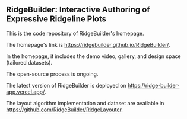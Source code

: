 ## RidgeBuilder: Interactive Authoring of Expressive Ridgeline Plots
This is the code repository of RidgeBuilder's homepage.

The homepage's link is https://ridgebuilder.github.io/RidgeBuilder/.

In the homepage, it includes the demo video, gallery, and design space (tailored datasets).


The open-source process is ongoing.

The latest version of RidgeBuilder is deployed on https://ridge-builder-app.vercel.app/.

The layout algorithm implementation and dataset are available in https://github.com/RidgeBuilder/RidgeLayouter.